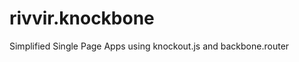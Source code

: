 rivvir.knockbone
================

Simplified Single Page Apps using knockout.js and backbone.router
